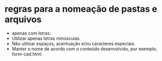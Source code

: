 
#  regras para a nomeação de pastas e arquivos

-  apenas com letras.
-  Utilizar apenas letras minúsculas.
-  Não utilizar espaços, acentuação e/ou caracteres especiais.
-  Manter o nome de acordo com o conteúdo desenvolvido, por exemplo, form-cad.html.


